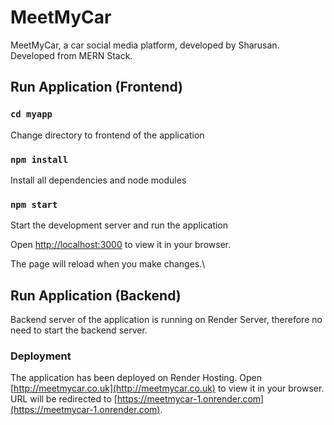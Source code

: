 # MeetMyCar

MeetMyCar, a car social media platform, developed by Sharusan. Developed from MERN Stack.

## Run Application (Frontend)

### `cd myapp`
Change directory to frontend of the application

### `npm install`
Install all dependencies and node modules

### `npm start`
Start the development server and run the application

Open [http://localhost:3000](http://localhost:3000) to view it in your browser.

The page will reload when you make changes.\

## Run Application (Backend)

Backend server of the application is running on Render Server, therefore no need to start the backend server.

### Deployment

The application has been deployed on Render Hosting.
Open [http://meetmycar.co.uk](http://meetmycar.co.uk) to view it in your browser.
URL will be redirected to [https://meetmycar-1.onrender.com](https://meetmycar-1.onrender.com).


